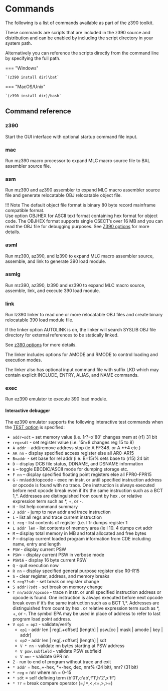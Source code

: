 # Commands

The following is a list of commands available as part of the z390 toolkit.

These commands are scripts that are included in the z390 source and distribution
and can be enabled by including the script directory in your system path.

Alternatively you can reference the scripts directly from the command line by
specifying the full path.

=== "Windows"

    `(z390 install dir)\bat`

=== "MacOS/Unix"
        
    `(z390 install dir)/bash`


## Command reference

### z390

Start the GUI interface with optional startup command file input.

### mac

Run mz390 macro processor to expand MLC macro source file to BAL assembler source file. 

### asm

Run mz390 and az390 assembler to expand MLC macro assembler source file and 
generate relocatable OBJ relocatable object file.  

!!! Note 
    The default object file format is binary 80 byte record mainframe compatible 
    format.  
    Use option OBJHEX for ASCII text format containing hex format for object 
    code.  The OBJHEX format supports single CSECT’s over 16 MB and you can read 
    the OBJ file for debugging purposes. 
    See [Z390 options](z390_options.md) for more details.
    
### asml 

Run mz390, az390, and lz390 to expand MLC macro assembler source, assemble, and 
link to generate 390 load module.

###	asmlg

Run mz390, az390, lz390 and ez390 to expand MLC macro source, assemble, link, 
and execute 390 load module.

### link

Run lz390 linker to read one or more relocatable OBJ files and create binary 
relocatable 390 load module file.  

If the linker option AUTOLINK is on, the linker will search SYSLIB OBJ file 
directory for external references to be statically linked. 

See [z390 options](z390_options.md) for more details. 

The linker includes options for AMODE and RMODE to control loading and execution 
modes.  

The linker also has optional input command file with suffix LKD which may 
contain explicit INCLUDE, ENTRY, ALIAS, and NAME commands.  

### exec

Run ez390 emulator to execute 390 load module. 

#### Interactive debugger

The ez390 emulator supports the following interactive test commands when the 
[TEST option](z390_options.md) is specified:

* `addr=sdt` – set memory value  (i.e. 1r?=x'80' changes mem at (r1) 31 bit
* `reg=sdt` - set register value (i.e. 15r=8 changes reg 15 to 8)
* `A addr` – add/remove address stop (ie A FF348. or A *+4 etc.)
* `AR nn` - display specified access register else all AR0-AR15
* `B=addr` - set base for rel addr (i.e. B=15r% sets base to (r15) 24 bit
* `D` – display DCB file status, DDNAME, and DSNAME information
* `E` – toggle EBCDIC/ASCII mode for dumping storage etc.
* `F nn` – display specified floating point registers else all FPR0-FPR15
* `G` - nn/addr/opcode - exec nn instr. or until specified instruction address or opcode is found with no trace. One instruction is always executed before next opcode break even if it’s the same instruction such as a BCT 1,*. Addresses are distinguished from count by hex . or relative expression term such as *, +, or -.
* `H` - list help command summary
* `J addr` -  jump to new addr and trace instruction
* `L` - list all regs and trace current instruction
* `L reg` - list contents of register (i.e. l 1r dumps register 1
* `L addr len` - list contents of memory area (ie l 10. 4 dumps cvt addr
* `M` – display total memory in MB and total allocated and free bytes
* `P` – display current loaded program information from CDE including name, entry and length
* `PSW` - display current PSW
* `PSW+` - display current PSW in verbose mode
* `PSW16` - display 16 byte current PSW
* `Q` - quit execution now
* `R nn` – display specified general purpose register else R0-R15
* `S` - clear register, address, and memory breaks
* `S reg??sdt` - set break on register change
* `S addr??sdt` - set break on memory change
* `T nn/addr/opcode` - trace n instr. or until specified instruction address or opcode is found. One instruction is always executed before next opcode break even if it’s the same instruction such as a BCT 1,*. Addresses are distinguished from count by hex . or relative expression term such as *, +, or -. The symbol EPA may be used in place of address to refer to last program load point address.
* `V op1 = op2` - validate/verify
    * `op1` - addr len | reg[.+offset] [length] | psw.[cc | mask | amode | key | addr]
    * `op2` - addr len | reg[.+offset] [length] | sdt
    * `V * nn` - validate nn bytes starting at PSW address
    * `V psw.subfield` - validate PSW subfield
    * `V nnr` - validate GPR nn
* `Z`  - run to end of program without trace and exit
* `* addr` = hex.,+-hex, *+-hex, dec, nnr% (24 bit), nnr? (31 bit)
* `* reg` = nnr where nn = 0-15
* `* sdt` = self defining term (b'01',c'ab',f'1',h'2',x'ff')
* `* ??` = break compare operator (=,!=,<,<=,>,>=)

